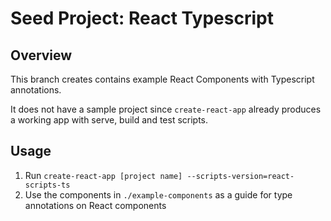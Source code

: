 # Seed Project: React Typescript

## Overview

This branch creates contains example React Components with Typescript annotations.

It does not have a sample project since `create-react-app` already produces a working app
with serve, build and test scripts.

## Usage

1. Run `create-react-app [project name] --scripts-version=react-scripts-ts`
1. Use the components in `./example-components` as a guide for type annotations on React components